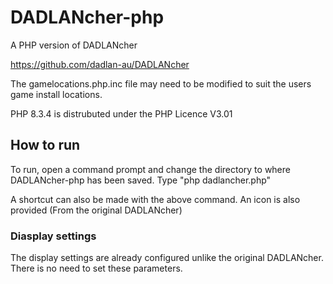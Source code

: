 # DADLANcher-php
A PHP version of DADLANcher

https://github.com/dadlan-au/DADLANcher

The gamelocations.php.inc file may need to be modified to suit the users game install locations.

PHP 8.3.4 is distrubuted under the PHP Licence V3.01

## How to run
To run, open a command prompt and change the directory to where DADLANcher-php has been saved.
Type "php dadlancher.php"

A shortcut can also be made with the above command.  An icon is also provided (From the original DADLANcher)

### Diasplay settings
The display settings are already configured unlike the original DADLANcher.  There is no need to set these parameters.

